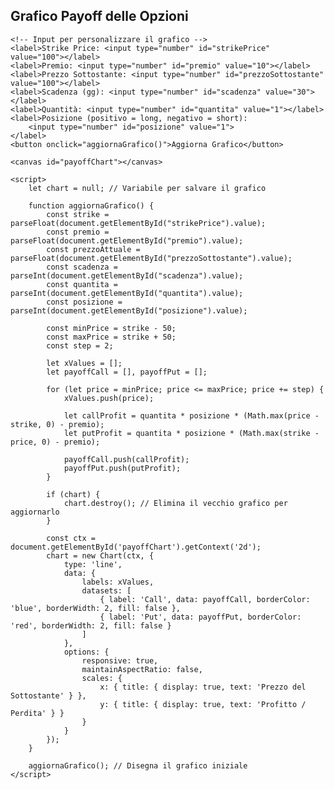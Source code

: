 <!DOCTYPE html>
<html lang="it">
<head>
    <meta charset="UTF-8">
    <meta name="viewport" content="width=device-width, initial-scale=1.0">
    <title>Grafico Payoff Opzioni</title>
    <script src="https://cdn.jsdelivr.net/npm/chart.js"></script>
</head>
<body>
    <h2>Grafico Payoff delle Opzioni</h2>

    <!-- Input per personalizzare il grafico -->
    <label>Strike Price: <input type="number" id="strikePrice" value="100"></label>
    <label>Premio: <input type="number" id="premio" value="10"></label>
    <label>Prezzo Sottostante: <input type="number" id="prezzoSottostante" value="100"></label>
    <label>Scadenza (gg): <input type="number" id="scadenza" value="30"></label>
    <label>Quantità: <input type="number" id="quantita" value="1"></label>
    <label>Posizione (positivo = long, negativo = short): 
        <input type="number" id="posizione" value="1">
    </label>
    <button onclick="aggiornaGrafico()">Aggiorna Grafico</button>

    <canvas id="payoffChart"></canvas>

    <script>
        let chart = null; // Variabile per salvare il grafico

        function aggiornaGrafico() {
            const strike = parseFloat(document.getElementById("strikePrice").value);
            const premio = parseFloat(document.getElementById("premio").value);
            const prezzoAttuale = parseFloat(document.getElementById("prezzoSottostante").value);
            const scadenza = parseInt(document.getElementById("scadenza").value);
            const quantita = parseInt(document.getElementById("quantita").value);
            const posizione = parseInt(document.getElementById("posizione").value);

            const minPrice = strike - 50;
            const maxPrice = strike + 50;
            const step = 2;

            let xValues = [];
            let payoffCall = [], payoffPut = [];

            for (let price = minPrice; price <= maxPrice; price += step) {
                xValues.push(price);

                let callProfit = quantita * posizione * (Math.max(price - strike, 0) - premio);
                let putProfit = quantita * posizione * (Math.max(strike - price, 0) - premio);

                payoffCall.push(callProfit);
                payoffPut.push(putProfit);
            }

            if (chart) {
                chart.destroy(); // Elimina il vecchio grafico per aggiornarlo
            }

            const ctx = document.getElementById('payoffChart').getContext('2d');
            chart = new Chart(ctx, {
                type: 'line',
                data: {
                    labels: xValues,
                    datasets: [
                        { label: 'Call', data: payoffCall, borderColor: 'blue', borderWidth: 2, fill: false },
                        { label: 'Put', data: payoffPut, borderColor: 'red', borderWidth: 2, fill: false }
                    ]
                },
                options: {
                    responsive: true,
                    maintainAspectRatio: false,
                    scales: {
                        x: { title: { display: true, text: 'Prezzo del Sottostante' } },
                        y: { title: { display: true, text: 'Profitto / Perdita' } }
                    }
                }
            });
        }

        aggiornaGrafico(); // Disegna il grafico iniziale
    </script>
</body>
</html>
